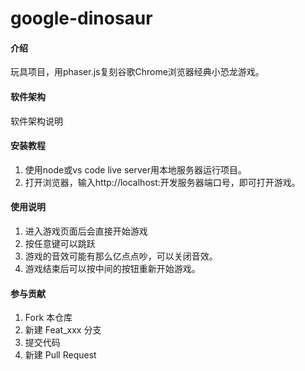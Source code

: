 # google-dinosaur

#### 介绍
玩具项目，用phaser.js复刻谷歌Chrome浏览器经典小恐龙游戏。

#### 软件架构
软件架构说明


#### 安装教程

1.  使用node或vs code live server用本地服务器运行项目。
2.  打开浏览器，输入http://localhost:开发服务器端口号，即可打开游戏。

#### 使用说明
1. 进入游戏页面后会直接开始游戏
2. 按任意键可以跳跃
3. 游戏的音效可能有那么亿点点吵，可以关闭音效。
4. 游戏结束后可以按中间的按钮重新开始游戏。

#### 参与贡献

1.  Fork 本仓库
2.  新建 Feat_xxx 分支
3.  提交代码
4.  新建 Pull Request